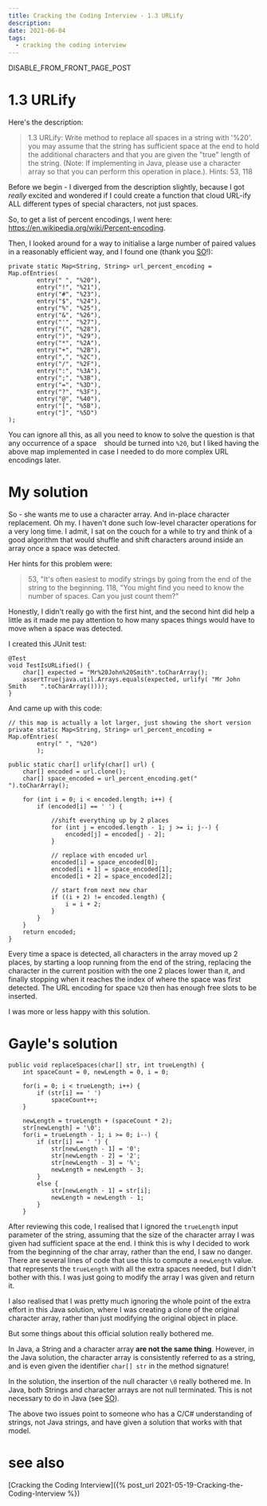 ```yaml
---
title: Cracking the Coding Interview - 1.3 URLify
description:
date: 2021-06-04
tags:
  - cracking the coding interview
---
```


DISABLE_FROM_FRONT_PAGE_POST

# 1.3 URLify

Here's the description:

> 1.3 URLify: Write  method to replace all spaces in a string with '%20'. you may assume that the string has sufficient space at the end to hold the additional characters and that you are given the "true" length of the string. (Note: If implementing in Java, please use a character array so that you can perform this operation in place.).
> Hints: 53, 118

Before we begin - I diverged from the description slightly, because I got *really* excited and wondered if I could create a function that cloud URL-ify ALL different types of special characters, not just spaces.

So, to get a list of percent encodings, I went here: https://en.wikipedia.org/wiki/Percent-encoding.

Then, I looked around for a way to initialise a large number of paired values in a reasonably efficient way, and I found one (thank you [SO](https://stackoverflow.com/questions/6802483/how-to-directly-initialize-a-hashmap-in-a-literal-way)!):

    private static Map<String, String> url_percent_encoding = Map.ofEntries(
            entry(" ", "%20"),
            entry("!", "%21"),
            entry("#", "%23"),
            entry("$", "%24"),
            entry("%", "%25"),
            entry("&", "%26"),
            entry("'", "%27"),
            entry("(", "%28"),
            entry(")", "%29"),
            entry("*", "%2A"),
            entry("+", "%2B"),
            entry(",", "%2C"),
            entry("/", "%2F"),
            entry(":", "%3A"),
            entry(";", "%3B"),
            entry("=", "%3D"),
            entry("?", "%3F"),
            entry("@", "%40"),
            entry("[", "%5B"),
            entry("]", "%5D")
    );
	
You can ignore all this, as all you need to know to solve the question is that any occurrence of a space ` `  should be turned into `%20`, but I liked having the above map implemented in case I needed to do more complex URL encodings later.
	
# My solution

So - she wants me to use a character array. And in-place character replacement. Oh my. I haven't done such low-level character operations for a very long time. I admit, I sat on the couch for a while to try and think of a good algorithm that would shuffle and shift characters around inside an array once a space was detected.

Her hints for this problem were:

> 53, "It's often easiest to modify strings by going from the end of the string to the beginning.
> 118, "You might find you need to know the number of spaces. Can you just count them?"

Honestly, I didn't really go with the first hint, and the second hint did help a little as it made me pay attention to how many spaces things would have to move when a space was detected.

I created this JUnit test:

    @Test
    void TestIsURLified() {
        char[] expected = "Mr%20John%20Smith".toCharArray();
        assertTrue(java.util.Arrays.equals(expected, urlify( "Mr John Smith    ".toCharArray())));
    }
	
And came up with this code:

	// this map is actually a lot larger, just showing the short version
    private static Map<String, String> url_percent_encoding = Map.ofEntries(
            entry(" ", "%20")
			);

    public static char[] urlify(char[] url) {
        char[] encoded = url.clone();
        char[] space_encoded = url_percent_encoding.get(" ").toCharArray();
        
        for (int i = 0; i < encoded.length; i++) {
            if (encoded[i] == ' ') {

                //shift everything up by 2 places
                for (int j = encoded.length - 1; j >= i; j--) {
                    encoded[j] = encoded[j - 2];
                }
				
                // replace with encoded url
                encoded[i] = space_encoded[0];
                encoded[i + 1] = space_encoded[1];
                encoded[i + 2] = space_encoded[2];

                // start from next new char
                if ((i + 2) != encoded.length) {
                    i = i + 2;
                }
            }
        }
        return encoded;
    }
	
Every time a space is detected, all characters in the array moved up 2 places, by starting a loop running from the end of the string, replacing the character in the current position with the one 2 places lower than it, and finally stopping when it reaches the index of where the space was first detected. The URL encoding for space `%20` then has enough free slots to be inserted.

I was more or less happy with this solution.

# Gayle's solution

	public void replaceSpaces(char[] str, int trueLength) {
        int spaceCount = 0, newLength = 0, i = 0;

        for(i = 0; i < trueLength; i++) {
            if (str[i] == ' ')
                spaceCount++;
        }

        newLength = trueLength + (spaceCount * 2);
        str[newLength] = '\0';
        for(i = trueLength - 1; i >= 0; i--) {
            if (str[i] == ' ') {
                str[newLength - 1] = '0';
                str[newLength - 2] = '2';
                str[newLength - 3] = '%';
                newLength = newLength - 3;
            }
            else {
                str[newLength - 1] = str[i];
                newLength = newLength - 1;
            }
        }

After reviewing this code, I realised that I ignored the `trueLength` input parameter of the string, assuming that the size of the character array I was given had sufficient space at the end. I think this is why I decided to work from the beginning of the char array, rather than the end, I saw no danger. There are several lines of code that use this to compute a `newLength` value. that represents the `trueLength` with all the extra spaces needed, but I didn't bother with this. I was just going to modify the array I was given and return it.

I also realised that I was pretty much ignoring the whole point of the extra effort in this Java solution, where I was creating a clone of the original character array, rather than just modifying the original object in place.

But some things about this official solution really bothered me.

In Java, a String and a character array **are not the same thing**. However, in the Java solution, the character array is consistently referred to as a string, and is even given the identifier `char[] str` in the method signature!

In the solution, the insertion of the null character `\0` really bothered me. In Java, both Strings and character arrays are not null terminated. This is not necessary to do in Java (see [SO](https://stackoverflow.com/questions/2523284/java-string-replace-and-the-nul-null-ascii-0-character)).

The above two issues point to someone who has a C/C# understanding of strings, not Java strings, and have given a solution that works with that model.

# see also
[Cracking the Coding Interview]({% post_url 2021-05-19-Cracking-the-Coding-Interview %})